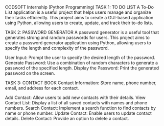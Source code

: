 CODSOFT Internship (Python Programming)
TASK 1: TO DO LIST
A To-Do List application is a useful project that helps users manage and organize their tasks efficiently. This project aims to create a GUI-based application using Python, allowing users to create, update, and track their to-do lists.

TASK 2: PASSWORD GENERATOR
A password generator is a useful tool that generates strong and random passwords for users. This project aims to create a password generator application using Python, allowing users to specify the length and complexity of the password.

User Input: Prompt the user to specify the desired length of the password.
Generate Password: Use a combination of random characters to generate a password of the specified length.
Display the Password: Print the generated password on the screen.


TASK 3: CONTACT BOOK
Contact Information: Store name, phone number, email, and address for each contact.

Add Contact: Allow users to add new contacts with their details.
View Contact List: Display a list of all saved contacts with names and phone numbers.
Search Contact: Implement a search function to find contacts by name or phone number.
Update Contact: Enable users to update contact details.
Delete Contact: Provide an option to delete a contact.
